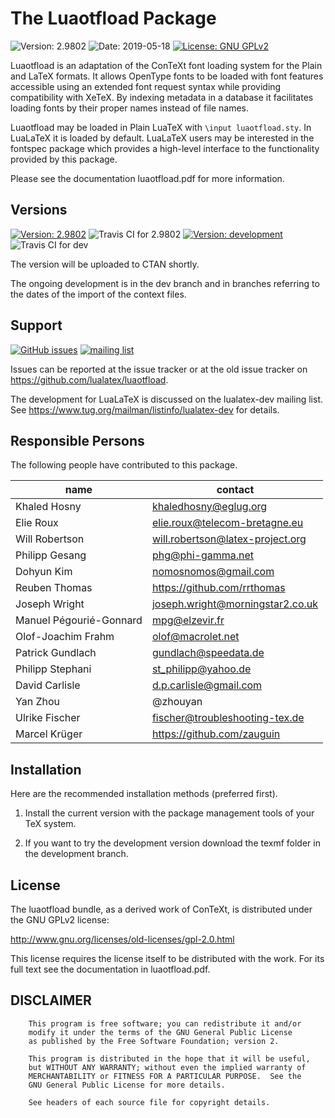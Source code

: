 # The Luaotfload Package

![Version: 2.9802](https://img.shields.io/badge/current_version-2.9802-blue.svg?style=flat-square)
![Date: 2019-05-18](https://img.shields.io/badge/date-2019--05--18-blue.svg?style=flat-square)
[![License: GNU GPLv2](https://img.shields.io/badge/license-GNU_GPLv2-blue.svg?style=flat-square)](http://www.gnu.org/licenses/old-licenses/gpl-2.0.html)


Luaotfload is an adaptation of the ConTeXt font loading system for the Plain
and LaTeX formats. It allows OpenType fonts to be loaded with font features
accessible using an extended font request syntax while providing compatibility
with XeTeX. By indexing metadata in a database it facilitates loading fonts by
their proper names instead of file names.

Luaotfload may be loaded in Plain LuaTeX with `\input luaotfload.sty`. 
In LuaLaTeX it is loaded by default. LuaLaTeX users may be interested in
the fontspec package which provides a high-level interface to the functionality
provided by this package.

Please see the documentation luaotfload.pdf for more information.

## Versions

[![Version: 2.9802](https://img.shields.io/badge/version-2.9802-blue.svg?style=flat-square)](https://travis-ci.com/u-fischer/luaotfload/)
![Travis CI for 2.9802](https://img.shields.io/travis/com/u-fischer/luaotfload/master.svg?style=flat-square)
[![Version: development](https://img.shields.io/badge/version-dev-blue.svg?style=flat-square)](https://travis-ci.com/u-fischer/luaotfload/branches)
![Travis CI for dev](https://img.shields.io/travis/com/u-fischer/luaotfload/dev.svg?style=flat-square)


The version will be uploaded to CTAN shortly.  

The ongoing development is in the dev branch and in branches referring to the dates of the import of the context files. 
 
## Support
[![GitHub issues](https://img.shields.io/badge/github-issues-blue.svg?style=flat-square)](https://github.com/u-fischer/luaotfload/issues) 
[![mailing list](https://img.shields.io/badge/mailing_list-lualatex--dev-blue.svg?style=flat-square)](https://www.tug.org/mailman/listinfo/lualatex-dev) 


Issues can be reported at the issue tracker or at the old issue tracker on 
<https://github.com/lualatex/luaotfload>. 


The development for LuaLaTeX is discussed on the lualatex-dev mailing list. See
<https://www.tug.org/mailman/listinfo/lualatex-dev> for details.


## Responsible Persons

The following people have contributed to this package.

|name |contact |
|---|---|
|Khaled Hosny      |       <khaledhosny@eglug.org>            |
|Elie Roux         |       <elie.roux@telecom-bretagne.eu>    |
|Will Robertson    |       <will.robertson@latex-project.org> | 
|Philipp Gesang    |       <phg@phi-gamma.net>                |
|Dohyun Kim        |       <nomosnomos@gmail.com>             |
|Reuben Thomas     |       <https://github.com/rrthomas>      |
|Joseph Wright     |       <joseph.wright@morningstar2.co.uk> |
|Manuel Pégourié-Gonnard|  <mpg@elzevir.fr>                   |
|Olof-Joachim Frahm|       <olof@macrolet.net>                |  
|Patrick Gundlach  |       <gundlach@speedata.de>             |
|Philipp Stephani  |       <st_philipp@yahoo.de>              |
|David Carlisle    |       <d.p.carlisle@gmail.com>           |
|Yan Zhou          |       @zhouyan                           |
|Ulrike Fischer    |       <fischer@troubleshooting-tex.de>   |
|Marcel Krüger     |       <https://github.com/zauguin>       |

## Installation

Here are the recommended installation methods (preferred first).

1.  Install the current version with the package management tools of your TeX system. 

2.  If you want to try the development version download the texmf folder in the development branch. 


## License

The luaotfload bundle, as a derived work of ConTeXt, is distributed under the
GNU GPLv2 license:

   <http://www.gnu.org/licenses/old-licenses/gpl-2.0.html>

This license requires the license itself to be distributed with the work. For
its full text see the documentation in luaotfload.pdf.


##  DISCLAIMER

        This program is free software; you can redistribute it and/or
        modify it under the terms of the GNU General Public License
        as published by the Free Software Foundation; version 2.

        This program is distributed in the hope that it will be useful,
        but WITHOUT ANY WARRANTY; without even the implied warranty of
        MERCHANTABILITY or FITNESS FOR A PARTICULAR PURPOSE.  See the
        GNU General Public License for more details.

        See headers of each source file for copyright details.

